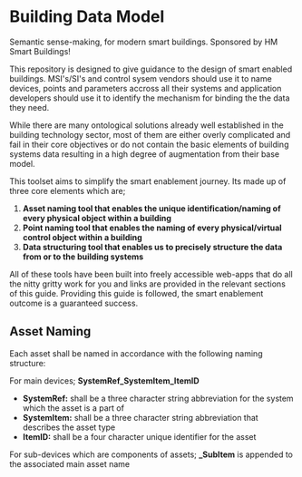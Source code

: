 <h1> Building Data Model </h1>

Semantic sense-making, for modern smart buildings. Sponsored by HM Smart Buildings!

This repository is designed to give guidance to the design of smart enabled buildings. MSI's/SI's and control sysem vendors should use it to name devices, points and parameters accross all their systems and application developers should use it to identify the mechanism for binding the the data they need.

While there are many ontological solutions already well established in the building technology sector, most of them are either overly complicated and fail in their core objectives or do not contain the basic elements of building systems data resulting in a high degree of augmentation from their base model.

This toolset aims to simplify the smart enablement journey. Its made up of three core elements which are;

<ol>
  <li><strong>Asset naming tool that enables the unique identification/naming of every physical object within a building</strong></li>
  <li><strong>Point naming tool that enables the naming of every physical/virtual control object within a building</strong></li>
  <li><strong>Data structuring tool that enables us to precisely structure the data from or to the building systems</strong></li>
</ol>

All of these tools have been built into freely accessible web-apps that do all the nitty gritty work for you and links are provided in the relevant sections of this guide. Providing this guide is followed, the smart enablement outcome is a guaranteed success.
  

<h2> Asset Naming </h2>

Each asset shall be named in accordance with the following naming structure:

For main devices;
<strong>SystemRef_SystemItem_ItemID</strong>

<ul>
  <li><strong>SystemRef:</strong> shall be a three character string abbreviation for the system which the asset is a part of</li>
  <li><strong>SystemItem:</strong> shall be a three character string abbreviation that describes the asset type</li>
  <li><strong>ItemID:</strong> shall be a four character unique identifier for the asset</li>
</ul>

For sub-devices which are components of assets;
<strong>_SubItem</strong> is appended to the associated main asset name

